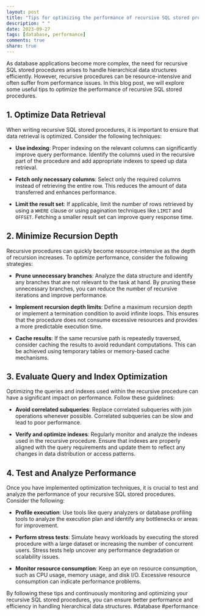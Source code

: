 ```yaml
---
layout: post
title: "Tips for optimizing the performance of recursive SQL stored procedures"
description: " "
date: 2023-09-27
tags: [database, performance]
comments: true
share: true
---
```


As database applications become more complex, the need for recursive SQL stored procedures arises to handle hierarchical data structures efficiently. However, recursive procedures can be resource-intensive and often suffer from performance issues. In this blog post, we will explore some useful tips to optimize the performance of recursive SQL stored procedures.

## 1. Optimize Data Retrieval
When writing recursive SQL stored procedures, it is important to ensure that data retrieval is optimized. Consider the following techniques:

- **Use indexing**: Proper indexing on the relevant columns can significantly improve query performance. Identify the columns used in the recursive part of the procedure and add appropriate indexes to speed up data retrieval.

- **Fetch only necessary columns**: Select only the required columns instead of retrieving the entire row. This reduces the amount of data transferred and enhances performance.

- **Limit the result set**: If applicable, limit the number of rows retrieved by using a `WHERE` clause or using pagination techniques like `LIMIT` and `OFFSET`. Fetching a smaller result set can improve query response time.

## 2. Minimize Recursion Depth
Recursive procedures can quickly become resource-intensive as the depth of recursion increases. To optimize performance, consider the following strategies:

- **Prune unnecessary branches**: Analyze the data structure and identify any branches that are not relevant to the task at hand. By pruning these unnecessary branches, you can reduce the number of recursive iterations and improve performance.

- **Implement recursion depth limits**: Define a maximum recursion depth or implement a termination condition to avoid infinite loops. This ensures that the procedure does not consume excessive resources and provides a more predictable execution time.

- **Cache results**: If the same recursive path is repeatedly traversed, consider caching the results to avoid redundant computations. This can be achieved using temporary tables or memory-based cache mechanisms.

## 3. Evaluate Query and Index Optimization
Optimizing the queries and indexes used within the recursive procedure can have a significant impact on performance. Follow these guidelines:

- **Avoid correlated subqueries**: Replace correlated subqueries with join operations whenever possible. Correlated subqueries can be slow and lead to poor performance.

- **Verify and optimize indexes**: Regularly monitor and analyze the indexes used in the recursive procedure. Ensure that indexes are properly aligned with the query requirements and update them to reflect any changes in data distribution or access patterns.

## 4. Test and Analyze Performance
Once you have implemented optimization techniques, it is crucial to test and analyze the performance of your recursive SQL stored procedures. Consider the following:

- **Profile execution**: Use tools like query analyzers or database profiling tools to analyze the execution plan and identify any bottlenecks or areas for improvement.

- **Perform stress tests**: Simulate heavy workloads by executing the stored procedure with a large dataset or increasing the number of concurrent users. Stress tests help uncover any performance degradation or scalability issues.

- **Monitor resource consumption**: Keep an eye on resource consumption, such as CPU usage, memory usage, and disk I/O. Excessive resource consumption can indicate performance problems.

By following these tips and continuously monitoring and optimizing your recursive SQL stored procedures, you can ensure better performance and efficiency in handling hierarchical data structures. #database #performance